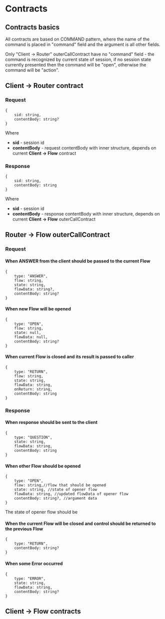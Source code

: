 # Contracts

## Contracts basics

All contracts are based on COMMAND pattern, where the name of the command is placed in "command" field and the argument is all other fields.

Only "Client -> Router" outerCallContract have no "command" field - the command is recognized by current state of session, if no session state currently presented then the command will be "open", otherwise the command will be "action". 

## Client -> Router contract
### Request

    {
        sid: string,
        contentBody: string?
    }
Where 
* <b>sid</b> - session id
* <b>contentBody</b> - request contentBody with inner structure, depends on current <b>Client -> Flow</b> contract

### Response

    {
        sid: string,
        contentBody: string
    }
Where 
* <b>sid</b> - session id
* <b>contentBody</b> - response contentBody with inner structure, depends on current <b>Client -> Flow</b> outerCallContract

## Router -> Flow outerCallContract
### Request
#### When ANSWER from the client should be passed to the current Flow

    {
        type: "ANSWER",
        flow: string,
        state: string,
        flowData: string?,
        contentBody: string?
    }

#### When new Flow will be opened

    {
        type: "OPEN",
        flow: string,
        state: null,
        flowData: null,
        contentBody: string?
    }

#### When current Flow is closed and its result is passed to caller

    {
        type: "RETURN",
        flow: string,
        state: string,
        flowData: string,
        onReturn: string,
        contentBody: string
    }

### Response
#### When response should be sent to the client

    {
        type: "QUESTION",
        state: string,
        flowData: string,
        contentBody: string
    }


#### When other Flow should be opened

    {
        type: "OPEN",
        flow: string,//flow that should be opened
        state: string, //state of opener flow
        flowData: string, //updated flowData of opener flow
        contentBody: string?, //argument data
    }

The state of opener flow should be 

#### When the current Flow will be closed and control should be returned to the previous Flow

    {
        type: "RETURN",
        contentBody: string?
    }

#### When some Error occurred

    {
        type: "ERROR",
        state: string,
        flowData: string,
        contentBody: string?
    }

## Client -> Flow contracts

